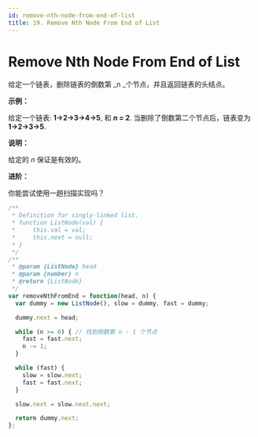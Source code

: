```yaml
---
id: remove-nth-node-from-end-of-list
title: 19. Remove Nth Node From End of List
---
```


# Remove Nth Node From End of List

给定一个链表，删除链表的倒数第 _n _个节点，并且返回链表的头结点。

**示例：**

给定一个链表: **1->2->3->4->5**, 和 **_n_ = 2**. 当删除了倒数第二个节点后，链表变为 **1->2->3->5**.

**说明：**

给定的 _n_ 保证是有效的。

**进阶：**

你能尝试使用一趟扫描实现吗？



```javascript
/**
 * Definition for singly-linked list.
 * function ListNode(val) {
 *     this.val = val;
 *     this.next = null;
 * }
 */
/**
 * @param {ListNode} head
 * @param {number} n
 * @return {ListNode}
 */
var removeNthFromEnd = function(head, n) {
  var dummy = new ListNode(), slow = dummy, fast = dummy;

  dummy.next = head;

  while (n >= 0) { // 找到倒数第 n - 1 个节点
    fast = fast.next;
    n -= 1;
  }

  while (fast) {
    slow = slow.next;
    fast = fast.next;
  }

  slow.next = slow.next.next;

  return dummy.next;
};
```